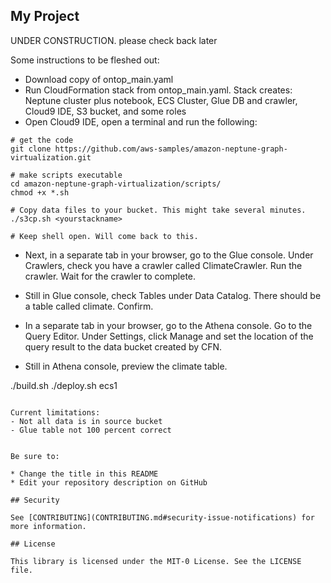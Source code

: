 ## My Project

UNDER CONSTRUCTION. please check back later

Some instructions to be fleshed out:
- Download copy of ontop_main.yaml
- Run CloudFormation stack from ontop_main.yaml. Stack creates: Neptune cluster plus notebook, ECS Cluster, Glue DB and crawler, Cloud9 IDE, S3 bucket, and some roles
- Open Cloud9 IDE, open a terminal and run the following:

```
# get the code
git clone https://github.com/aws-samples/amazon-neptune-graph-virtualization.git

# make scripts executable
cd amazon-neptune-graph-virtualization/scripts/
chmod +x *.sh

# Copy data files to your bucket. This might take several minutes.
./s3cp.sh <yourstackname>

# Keep shell open. Will come back to this.
```

- Next, in a separate tab in your browser, go to the Glue console. Under Crawlers, check you have a crawler called ClimateCrawler. Run the crawler. Wait for the crawler to complete.

- Still in Glue console, check Tables under Data Catalog. There should be a table called climate. Confirm.

- In a separate tab in your browser, go to the Athena console. Go to the Query Editor. Under Settings, click Manage and set the location of the query result to the data bucket created by CFN.

- Still in Athena console, preview the climate table.



./build.sh <yourstackname>
./deploy.sh <yourstackname> ecs1
```

Current limitations:
- Not all data is in source bucket
- Glue table not 100 percent correct


Be sure to:

* Change the title in this README
* Edit your repository description on GitHub

## Security

See [CONTRIBUTING](CONTRIBUTING.md#security-issue-notifications) for more information.

## License

This library is licensed under the MIT-0 License. See the LICENSE file.

